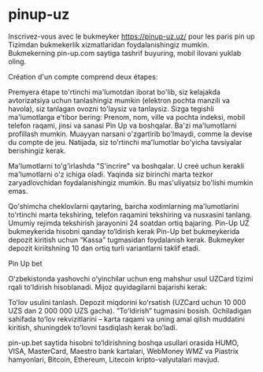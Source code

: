# pinup-uz
Inscrivez-vous avec le bukmeyker https://pinup-uz.uz/ pour les paris pin up
Tizimdan bukmekerlik xizmatlaridan foydalanishingiz mumkin. Bukmekerning pin-up.com saytiga tashrif buyuring, mobil ilovani yuklab oling.

Création d'un compte comprend deux étapes:

Premyera étape to'rtinchi ma'lumotdan iborat bo'lib, siz kelajakda avtorizatsiya uchun tanlashingiz mumkin (elektron pochta manzili va havola), siz tanlagan ovozni to'laysiz va tanlaysiz.
Sizga tegishli ma'lumotlarga e'tibor bering: Prenom, nom, ville va pochta indeksi, mobil telefon raqami, jinsi va sanasi Pin Up va boshqalar.
Ba'zi ma'lumotlarni profillash mumkin. Muayyan narsani o'zgartirib bo'lmaydi, comme la devise du compte de jeu. Natijada, siz to'rtinchi ma'lumotlar bo'yicha tavsiyalar berishingiz kerak.

Ma'lumotlarni to'g'irlashda "S'incrire" va boshqalar. U creé uchun kerakli ma'lumotlarni o'z ichiga oladi. Yaqinda siz birinchi marta tezkor zaryadlovchidan foydalanishingiz mumkin. Bu mas'uliyatsiz bo'lishi mumkin emas.

Qo'shimcha cheklovlarni qaytaring, barcha xodimlarning ma'lumotlarini to'rtinchi marta tekshiring, telefon raqamini tekshiring va nusxasini tanlang. Umumiy rejimda tekshirish jarayonini 24 soatdan ortiq bajaring.
Pin-Up UZ bukmeykerida hisobni qanday to‘ldirish kerak
Pin-Up bet bukmeykerida depozit kiritish uchun “Kassa” tugmasidan foydalanish kerak. Bukmeyker depozit kiriitshning 10 dan ortiq turli variantlarni taklif etadi.

Pin Up bet

Oʻzbekistonda yashovchi oʻyinchilar uchun eng mahshur usul UZCard tizimi rqali toʻldirish hisoblanadi. Mijoz quyidagilarni bajarishi kerak:

Toʻlov usulini tanlash.
Depozit miqdorini koʻrsatish (UZCard uchun 10 000 UZS dan 2 000 000 UZS gacha).
“Toʻldirish” tugmasini bosish.
Ochiladigan sahifada toʻlov rekvizitlarini – karta raqami va uning amal qilish muddatini kiritish, shuningdek toʻlovni tasdiqlash kerak boʻladi.

pin-up.bet saytida hisobni to‘ldirishning boshqa usullari orasida HUMO, VISA, MasterCard, Maestro bank kartalari, WebMoney WMZ va Piastrix hamyonlari, Bitcoin, Ethereum, Litecoin kripto-valyutalari mavjud.
